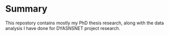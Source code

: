 # Summary
This repostory contains mostly my PhD thesis research, along with the data analysis I have done for DYASNSNET project research.
